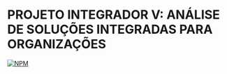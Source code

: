 # PROJETO INTEGRADOR V: ANÁLISE DE SOLUÇÕES INTEGRADAS PARA ORGANIZAÇÕES
[![NPM](https://img.shields.io/npm/l/react)](https://github.com/Lincoln137/PROJETO-INTEGRADOR-V-ANALISE-DE-SOLUCOES-INTEGRADAS-PARA-ORGANIZACOES/blob/master/LICENSE)


